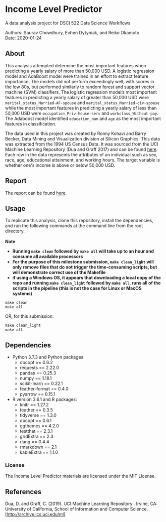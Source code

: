 # Income Level Predictor
A data analysis project for DSCI 522 Data Science Workflows

Authors: Saurav Chowdhury, Evhen Dytyniak, and Reiko Okamoto </br>
Date: 2020-01-24

## About

This analysis attempted determine the most important features when predicting a yearly salary of more than 50,000 USD. A logistic regression model and AdaBoost model were trained in an effort to extract feature importance. The models did not perform exceedingly well, with scores in the low 80s, but performed similarly to random forest and support vector machine (SVM) classifiers. The logistic regression model’s most important features in predicting a yearly salary of greater than 50,000 USD were `marital_status_Married-AF-spouse` and `marital_status_Married-civ-spouse` while the most important features in predicting a yearly salary of less than 50,000 USD were `occupation_Priv-house-serv` and `workclass_Without-pay`. The Adaboost model identified `education_num` and `age` as the most important features in classification.

The data used in this project was created by Ronny Kohavi and Barry Becker, Data Mining and Visualization division at Silicon Graphics. This data was extracted from the 1994 US Census Data. It was sourced from the UCI Machine Learning Repository (Dua and Graff 2017) and can be found [here](https://archive.ics.uci.edu/ml/datasets/adult). Each row in the data represents the attributes of an individual such as sex, race, age, educational attainment, and working hours. The target variable is whether one's income is above or below 50,000 USD.  
## Report
The report can be found [here](https://ubc-mds.github.io/DSCI_522_group-307/doc/income_level_report.html).

## Usage
To replicate this analysis, clone this repository, install the dependencies, and run the following commands at the command line from the root directory.  
</br>
__Note__  
- __Running `make clean` followed by `make all` will take up to an hour and consume all available processors__    
- __For the purpose of this milestone submission, `make clean_light` will only remove files that do not trigger the time-consuming scripts, but will demonstrate correct use of the Makefile__   
- __if using a Windows OS, it appears that downloading a local copy of the repo and running `make clean_light` followed by `make all`, runs all of the scripts in the pipeline (this is not the case for Linux or MacOS systems)__  
```
make clean
make all
```
OR, for this submission:
```
make clean_light
make all
```

## Dependencies
- Python 3.7.3 and Python packages:
    - docopt == 0.6.2
    - requests == 2.22.0
    - pandas == 0.25.3
    - numpy ==  1.18.1
    - scikit-learn == 0.22.1
    - feather-format == 0.4.0
    - pyarrow == 0.15.1
- R version 3.6.1 and R packages:
    - knitr == 1.27.2
    - feather == 0.3.5
    - tidyverse == 1.3.0
    - docopt == 0.6.1
    - ggthemes == 4.2.0
    - testthat == 2.3.1
    - gridExtra == 2.3
    - rlang == 0.4.4
    - rmarkdown == 2.1
    - kableExtra == 1.1.0
    
### License

The Income Level Predictor materials are licensed under the MIT License.

## References

Dua, D. and Graff, C. (2019). UCI Machine Learning Repository . Irvine, CA: University of California, School of Information and Computer Science. [http://archive.ics.uci.edu/ml]
